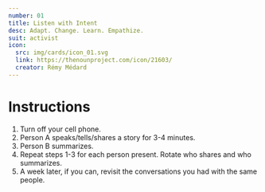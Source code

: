 ```yaml
---
number: 01
title: Listen with Intent
desc: Adapt. Change. Learn. Empathize.
suit: activist
icon:
  src: img/cards/icon_01.svg
  link: https://thenounproject.com/icon/21603/
  creator: Rémy Médard
---
```

# Instructions

1. Turn off your cell phone.
2. Person A speaks/tells/shares a story for 3-4 minutes.
3. Person B summarizes.  
4. Repeat steps 1-3 for each person present. Rotate who shares and who summarizes.
5. A week later, if you can, revisit the conversations you had with the same people.

